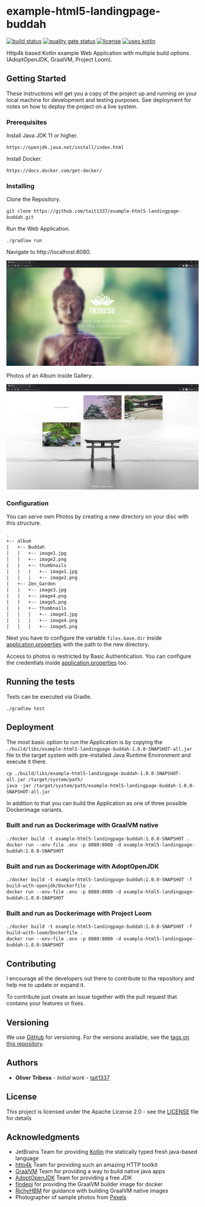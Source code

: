 # example-html5-landingpage-buddah
[![build status](https://github.com/Tait1337/example-html5-landingpage-buddah/workflows/build/badge.svg)](https://github.com/Tait1337/example-html5-landingpage-buddah/actions)
[![quality gate status](https://sonarcloud.io/api/project_badges/measure?project=Tait1337_example-html5-landingpage-buddah&metric=alert_status)](https://sonarcloud.io/dashboard?id=Tait1337_example-html5-landingpage-buddah)
[![license](https://img.shields.io/github/license/Tait1337/example-html5-landingpage-buddah)](LICENSE)
[![uses kotlin](https://img.shields.io/badge/kotlin-1.4-blue.svg)](http://kotlinlang.org)

Http4k based Kotlin example Web Application with multiple build options (AdoptOpenJDK, GraalVM, Project Loom).

## Getting Started

These instructions will get you a copy of the project up and running on your local machine for development and testing purposes. See deployment for notes on how to deploy the project on a live system.

### Prerequisites

Install Java JDK 11 or higher.
```
https://openjdk.java.net/install/index.html
```

Install Docker.
```
https://docs.docker.com/get-docker/
```

### Installing

Clone the Repository.
```
git clone https://github.com/tait1337/example-html5-landingpage-buddah.git
```

Run the Web Application.
```
./gradlew run
```

Navigate to http://localhost:8080.

![Main Page](screenshot_index.png)

Photos of an Album inside Gallery.

![Gallery Page](screenshot_gallery.png)

### Configuration

You can serve own Photos by creating a new directory on your disc with this structure.

```
.
+-- album
|   +-- Buddah
|   |   +-- image1.jpg
|   |   +-- image2.png
|   |   +-- thumbnails
|   |   |   +-- image1.jpg
|   |   |   +-- image2.png
|   +-- Zen_Garden
|   |   +-- image3.jpg
|   |   +-- image4.png
|   |   +-- image5.png
|   |   +-- thumbnails
|   |   |   +-- image3.jpg
|   |   |   +-- image4.png
|   |   |   +-- image5.png
```

Next you have to configure the variable `files.base.dir` inside [application.properties](src/main/resources/application.properties) with the path to the new directory.

Access to photos is restricted by Basic Authentication. You can configure the credentials inside [application.properties](src/main/resources/application.properties) too.

## Running the tests

Tests can be executed via Gradle.

```
./gradlew test
```

## Deployment

The most basic option to run the Application is by copying the `./build/libs/example-html5-landingpage-buddah-1.0.0-SNAPSHOT-all.jar` file to the target system with pre-installed Java Runtime Environment and execute it there.

```
cp ./build/libs/example-html5-landingpage-buddah-1.0.0-SNAPSHOT-all.jar /target/system/path/
java -jar /target/system/path/example-html5-landingpage-buddah-1.0.0-SNAPSHOT-all.jar
```

In addition to that you can build the Application as one of three possible Dockerimage variants.

### Built and run as Dockerimage with GraalVM native

```
./docker build -t example-html5-landingpage-buddah:1.0.0-SNAPSHOT .
docker run --env-file .env -p 8080:8080 -d example-html5-landingpage-buddah:1.0.0-SNAPSHOT
```

### Built and run as Dockerimage with AdoptOpenJDK

```
./docker build -t example-html5-landingpage-buddah:1.0.0-SNAPSHOT -f build-with-openjdk/Dockerfile .
docker run --env-file .env -p 8080:8080 -d example-html5-landingpage-buddah:1.0.0-SNAPSHOT
```

### Built and run as Dockerimage with Project Loom

```
./docker build -t example-html5-landingpage-buddah:1.0.0-SNAPSHOT -f build-with-loom/Dockerfile .
docker run --env-file .env -p 8080:8080 -d example-html5-landingpage-buddah:1.0.0-SNAPSHOT
```

## Contributing

I encourage all the developers out there to contribute to the repository and help me to update or expand it.

To contribute just create an issue together with the pull request that contains your features or fixes.

## Versioning

We use [GitHub](https://github.com/) for versioning. For the versions available, see the [tags on this repository](https://github.com/tait1337/example-html5-landingpage-buddah/tags). 

## Authors

* **Oliver Tribess** - *Initial work* - [tait1337](https://github.com/tait1337)

## License

This project is licensed under the Apache License 2.0 - see the [LICENSE](LICENSE) file for details

## Acknowledgments

* JetBrains Team for providing [Kotlin](https://kotlinlang.org/) the statically typed fresh java-based language
* [http4k](https://www.http4k.org/) Team for providing such an amazing HTTP toolkit
* [GraalVM](https://www.graalvm.org/) Team for providing a way to build native java apps
* [AdoptOpenJDK](https://adoptopenjdk.net/) Team for providing a free JDK
* [findepi](https://github.com/findepi) for providing the GraalVM builder image for docker
* [RichyHBM](https://github.com/RichyHBM) for guidance with building GraalVM native images
* Photographer of sample photos from [Pexels](https://www.pexels.com/)
